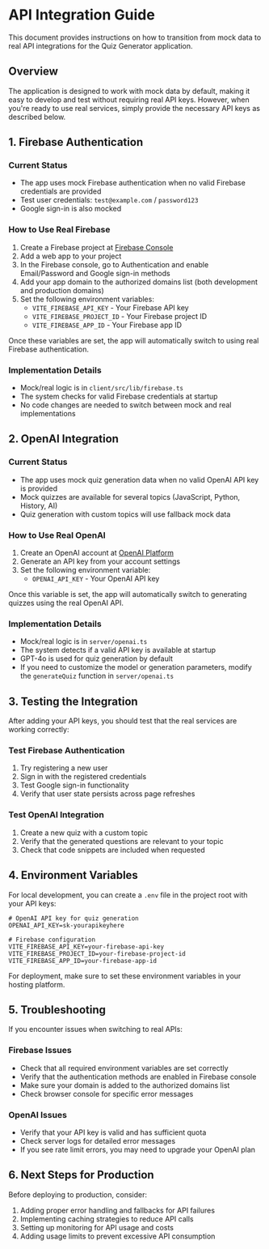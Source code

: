 # API Integration Guide

This document provides instructions on how to transition from mock data to real API integrations for the Quiz Generator application.

## Overview

The application is designed to work with mock data by default, making it easy to develop and test without requiring real API keys. However, when you're ready to use real services, simply provide the necessary API keys as described below.

## 1. Firebase Authentication

### Current Status
- The app uses mock Firebase authentication when no valid Firebase credentials are provided
- Test user credentials: `test@example.com` / `password123`
- Google sign-in is also mocked

### How to Use Real Firebase
1. Create a Firebase project at [Firebase Console](https://console.firebase.google.com/)
2. Add a web app to your project
3. In the Firebase console, go to Authentication and enable Email/Password and Google sign-in methods
4. Add your app domain to the authorized domains list (both development and production domains)
5. Set the following environment variables:
   - `VITE_FIREBASE_API_KEY` - Your Firebase API key
   - `VITE_FIREBASE_PROJECT_ID` - Your Firebase project ID
   - `VITE_FIREBASE_APP_ID` - Your Firebase app ID

Once these variables are set, the app will automatically switch to using real Firebase authentication.

### Implementation Details
- Mock/real logic is in `client/src/lib/firebase.ts`
- The system checks for valid Firebase credentials at startup
- No code changes are needed to switch between mock and real implementations

## 2. OpenAI Integration

### Current Status
- The app uses mock quiz generation data when no valid OpenAI API key is provided
- Mock quizzes are available for several topics (JavaScript, Python, History, AI)
- Quiz generation with custom topics will use fallback mock data

### How to Use Real OpenAI
1. Create an OpenAI account at [OpenAI Platform](https://platform.openai.com/)
2. Generate an API key from your account settings
3. Set the following environment variable:
   - `OPENAI_API_KEY` - Your OpenAI API key

Once this variable is set, the app will automatically switch to generating quizzes using the real OpenAI API.

### Implementation Details
- Mock/real logic is in `server/openai.ts`
- The system detects if a valid API key is available at startup
- GPT-4o is used for quiz generation by default
- If you need to customize the model or generation parameters, modify the `generateQuiz` function in `server/openai.ts`

## 3. Testing the Integration

After adding your API keys, you should test that the real services are working correctly:

### Test Firebase Authentication
1. Try registering a new user
2. Sign in with the registered credentials
3. Test Google sign-in functionality
4. Verify that user state persists across page refreshes

### Test OpenAI Integration
1. Create a new quiz with a custom topic
2. Verify that the generated questions are relevant to your topic
3. Check that code snippets are included when requested

## 4. Environment Variables

For local development, you can create a `.env` file in the project root with your API keys:

```
# OpenAI API key for quiz generation
OPENAI_API_KEY=sk-yourapikeyhere

# Firebase configuration
VITE_FIREBASE_API_KEY=your-firebase-api-key
VITE_FIREBASE_PROJECT_ID=your-firebase-project-id
VITE_FIREBASE_APP_ID=your-firebase-app-id
```

For deployment, make sure to set these environment variables in your hosting platform.

## 5. Troubleshooting

If you encounter issues when switching to real APIs:

### Firebase Issues
- Check that all required environment variables are set correctly
- Verify that the authentication methods are enabled in Firebase console
- Make sure your domain is added to the authorized domains list
- Check browser console for specific error messages

### OpenAI Issues
- Verify that your API key is valid and has sufficient quota
- Check server logs for detailed error messages
- If you see rate limit errors, you may need to upgrade your OpenAI plan

## 6. Next Steps for Production

Before deploying to production, consider:

1. Adding proper error handling and fallbacks for API failures
2. Implementing caching strategies to reduce API calls
3. Setting up monitoring for API usage and costs
4. Adding usage limits to prevent excessive API consumption